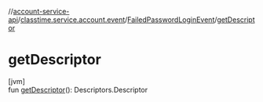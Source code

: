 //[account-service-api](../../../index.md)/[classtime.service.account.event](../index.md)/[FailedPasswordLoginEvent](index.md)/[getDescriptor](get-descriptor.md)

# getDescriptor

[jvm]\
fun [getDescriptor](get-descriptor.md)(): Descriptors.Descriptor
